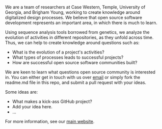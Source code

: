 We are a team of researchers at Case Western, Temple, University of Georgia, and Brigham Young, working to create knowledge around digitalized design processes. We believe that open source software development represents an important area, in which there is much to learn.

Using sequence analysis tools borrowed from genetics, we analyze the evolution of activities in different repositories, as they unfold across time. Thus, we can help to create knowledge around questions such as:

* What is the evolution of a project's activities?
* What types of processes leads to successful projects?
* How are successful open source software communities built?

We are keen to learn what questions open source community is interested in. You can either get in touch with us over [email](mailto:aron.lindberg@case.edu) or simply fork the readme.md file in this repo, and submit a pull request with your ideas.

Some ideas are:

* What makes a kick-ass GitHub project?
* Add your idea here.
* …

For more information, see our [main website](http://www.orgdna.net/).